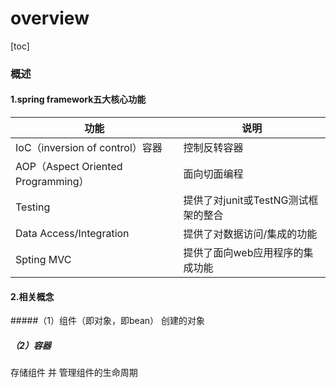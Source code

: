 # overview

[toc]

### 概述

#### 1.spring framework五大核心功能

|功能|说明|
|-|-|
|IoC（inversion of control）容器|控制反转容器|
|AOP（Aspect Oriented Programming）|面向切面编程|
|Testing|提供了对junit或TestNG测试框架的整合|
|Data Access/Integration|提供了对数据访问/集成的功能|
|Spting MVC|提供了面向web应用程序的集成功能|

#### 2.相关概念

#####（1）组件（即对象，即bean）
创建的对象

##### （2）容器
存储组件 并 管理组件的生命周期
